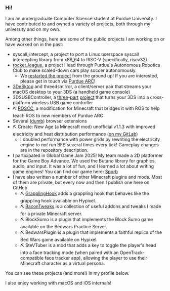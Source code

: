 ### Hi!

I am an undergraduate Computer Science student at Purdue University. I have contributed to and owned a variety of projects, both through my university and on my own.

Among other things, here are some of the public projects I am working on or have worked on in the past:
 - syscall_intercept, a project to port a Linux userspace syscall intercepting library from x86_64 to RISC-V (specifically, riscv32)
 - [rocket_league](https://github.com/purdue-arc/rocket_league), a project I lead through Purdue's Autonomous Robotics Club to make scaled-down cars play soccer autonomously.
   - We [restarted the project](https://github.com/purdue-arc/rocket_league_2) from the ground up! If you are interested, please get in touch via [Purdue ARC](https://purduearc.com)!
 - [3DeSktop](https://github.com/jcrm1/3DeSktop) and threedsmirror, a client/server pair that streams your macOS desktop to your 3DS (a handheld game console)
 - 3DSUSBController, a [three](https://github.com/jcrm1/3DSUSBController-Homebrew)-[part](https://github.com/jcrm1/3DSUSBController-Server) [project](https://github.com/jcrm1/3DSUSBController-USB-Device) that turns your 3DS into a cross-platform wireless USB game controller
 - ⛏ [ROSCC](https://github.com/purdue-arc/ROSCC), a modification for Minecraft that bridges it with ROS to help teach ROS to new members of Purdue ARC
 - Several ([dumb](https://github.com/jcrm1/GHCommitGraphAnimator)) browser extensions
 - ⛏ Create: New Age (a Minecraft mod) unofficial v1.1.3 with improved electricity and heat distribution performance ([on my GitLab](https://gitlab.com/jcrm1/create-new-age-newnetworks/-/tree/forge))
   - I doubled performance with power grids by rewriting the electricity engine to *not* run BFS several times every tick! Gameplay changes are in the repository description.
 - I participated in Global Game Jam 2025! My team made a 2D platformer for the Game Boy Advance. We used the Butano library for graphics, audio, and input. It was a lot of fun, and I learned a lot about writing game engines! You can find our game here: [Sporb](https://github.com/ArtemiiAkhunov/Sporb)
 - I have also written a number of other Minecraft plugins and mods. Most of them are private, but every now and then I publish one here on GitHub.
   - ⛏ [GrapplingHook](https://github.com/jcrm1/GrapplingHook) adds a grappling hook that behaves like the grappling hook available on Hypixel.
   - ⛏ [BaconTweaks](https://github.com/jcrm1/bacontweaks) is a collection of useful addons and tweaks I made for a private Minecraft server.
   - ⛏ BlockSumo is a plugin that implements the Block Sumo game available on the Bedwars Practice Server.
   - ⛏ BedwarsPlugin is a plugin that implements a faithful replica of the Bed Wars game available on Hypixel.
   - ⛏ SteVTuber is a mod that adds a key to toggle the player's head into a face tracking mode (when paired with an OpenTrack-compatible face tracker app), allowing the player to use their Minecraft character as a virtual persona.

You can see these projects (and more!) in my profile below.

I also enjoy working with macOS and iOS internals!
